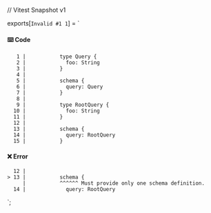 // Vitest Snapshot v1

exports[`Invalid #1 1`] = `
#### ⌨️ Code

       1 |           type Query {
       2 |             foo: String
       3 |           }
       4 |
       5 |           schema {
       6 |             query: Query
       7 |           }
       8 |
       9 |           type RootQuery {
      10 |             foo: String
      11 |           }
      12 |
      13 |           schema {
      14 |             query: RootQuery
      15 |           }

#### ❌ Error

      12 |
    > 13 |           schema {
         |           ^^^^^^ Must provide only one schema definition.
      14 |             query: RootQuery
`;
